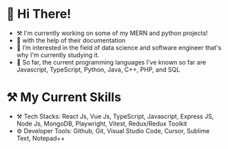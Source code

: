 # 👋 __Hi There!__ 
- ⚒ I'm currently working on some of my MERN and python projects!
- 📃 with the help of their documentation
- 👀 I’m interested in the field of data science and software engineer that's why I'm currently studying it.
- 📖 So far, the current programming languages I've known so far are Javascript, TypeScript, Python, Java, C++, PHP, and SQL

# ⚒ My Current Skills 
- ⚒ Tech Stacks: React Js, Vue Js, TypeScript, Javascript, Express JS, Node Js, MongoDB, Playwright, Vitest, Redux/Redux Toolkit
- ⚙ Developer Tools: Github, Git, Visual Studio Code, Cursor, Sublime Text, Notepad++
  

<!---
AnthonyFrank-Ordonez/AnthonyFrank-Ordonez is a ✨ special ✨ repository because its `README.md` (this file) appears on your GitHub profile.
You can click the Preview link to take a look at your changes.
--->
